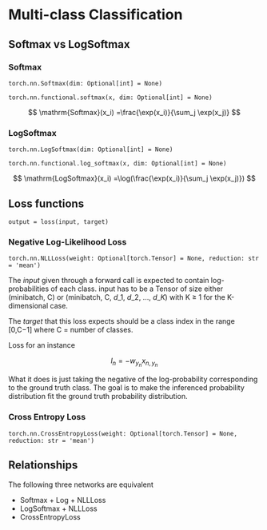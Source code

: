 # Multi-class Classification

## Softmax vs LogSoftmax

### Softmax

`torch.nn.Softmax(dim: Optional[int] = None)`

`torch.nn.functional.softmax(x, dim: Optional[int] = None)`

$$
\mathrm{Softmax}(x_i) =\frac{\exp(x_i)}{\sum_j \exp(x_j)}
$$

### LogSoftmax

`torch.nn.LogSoftmax(dim: Optional[int] = None)`

`torch.nn.functional.log_softmax(x, dim: Optional[int] = None)`

$$
\mathrm{LogSoftmax}(x_i) =\log(\frac{\exp(x_i)}{\sum_j \exp(x_j)})
$$

## Loss functions

`output = loss(input, target)`

### Negative Log-Likelihood Loss

`torch.nn.NLLLoss(weight: Optional[torch.Tensor] = None, reduction: str = 'mean')`

The _input_ given through a forward call is expected to contain log-probabilities of each class. input has to be a Tensor of size either \(minibatch, C\) or \(minibatch, C, $d\_1$, $d\_2$, ..., $d\_K$\) with K ≥ 1 for the K-dimensional case.

The _target_ that this loss expects should be a class index in the range \[0,C−1\] where C = number of classes.

Loss for an instance

$$l_n = - w_{y_n} x_{n,y_n}$$

What it does is just taking the negative of the log-probability corresponding to the ground truth class. The goal is to make the inferenced probability distribution fit the ground truth probability distribution.

### Cross Entropy Loss

`torch.nn.CrossEntropyLoss(weight: Optional[torch.Tensor] = None, reduction: str = 'mean')`

## Relationships

The following three networks are equivalent

* Softmax + Log + NLLLoss
* LogSoftmax + NLLLoss
* CrossEntropyLoss


